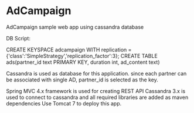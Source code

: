 # AdCampaign
AdCampaign sample web app using cassandra database

DB Script:

CREATE KEYSPACE adcampaign WITH replication = {'class':'SimpleStrategy','replication_factor':3};
CREATE TABLE ads(partner_id text PRIMARY KEY, duration int, ad_content text)

Cassandra is used as database for this application. since each partner can be associated with single AD, partner_id is selected as the key.

Spring MVC 4.x framework is used for creating REST API
Cassandra 3.x is used to connect to cassandra and all required libraries are added as maven dependencies
Use Tomcat 7 to deploy this app.
 
 
